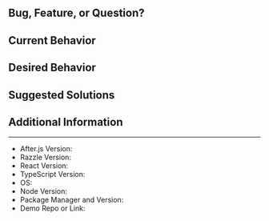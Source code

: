 ## Bug, Feature, or Question?


## Current Behavior



## Desired Behavior



## Suggested Solutions
<!-- PLEASE FILL THIS OUT -->



## Additional Information


---

<!-- PLEASE FILL THIS OUT -->
- After.js Version:
- Razzle Version:
- React Version:
- TypeScript Version:
- OS: 
- Node Version:
- Package Manager and Version:
- Demo Repo or Link:
